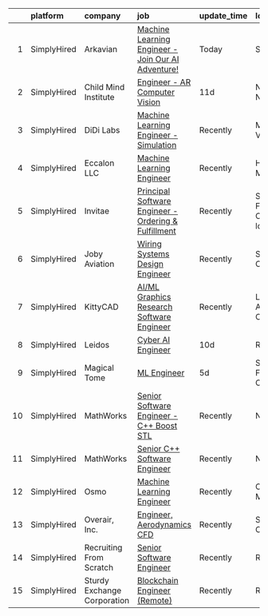 

|    | platform    | company                     | job                                                                                                                                                                  | update_time   | location                      |
|---:|:------------|:----------------------------|:---------------------------------------------------------------------------------------------------------------------------------------------------------------------|:--------------|:------------------------------|
|  1 | SimplyHired | Arkavian                    | [Machine Learning Engineer - Join Our AI Adventure!](https://www.simplyhired.com/job/oKRVOmJNx9JJAnueo2NJKrYBT1NJRe15AtCwCM3DcKqoMCTvn1-7UQ?q=generative+engineer)   | Today         | Seattle, WA                   |
|  2 | SimplyHired | Child Mind Institute        | [Engineer - AR Computer Vision](https://www.simplyhired.com/job/UmeI_6Wreb3btcTDQgj0BL8lb4UhDxZD0bx47DdqaY6kxlTVvyZIqw?q=generative+engineer)                        | 11d           | New York, NY                  |
|  3 | SimplyHired | DiDi Labs                   | [Machine Learning Engineer - Simulation](https://www.simplyhired.com/job/0FIFJ4YUalf3s40eXZAFHstJJzH20E2rQROkdnoUTMS249LqvIcPrw?q=generative+engineer)               | Recently      | Mountain View, CA             |
|  4 | SimplyHired | Eccalon LLC                 | [Machine Learning Engineer](https://www.simplyhired.com/job/a_C05H4T8AAWbI29oGQ2hc5qDuUetzSoXeWovNn5009-KFpGdyA17w?q=generative+engineer)                            | Recently      | Hanover, MD                   |
|  5 | SimplyHired | Invitae                     | [Principal Software Engineer - Ordering & Fulfillment](https://www.simplyhired.com/job/SWozs7G3uYnwi_jG1xWxbDRV4uODU4Gw2boyGcTd7rnwuCrLFMeKtQ?q=generative+engineer) | Recently      | San Francisco, CA +1 location |
|  6 | SimplyHired | Joby Aviation               | [Wiring Systems Design Engineer](https://www.simplyhired.com/job/6d8NmxhUjNvSc1gqZ73DGNquJW2c6AUwS5XQquWE-xJ5UHQAjOrm_Q?q=generative+engineer)                       | Recently      | Santa Cruz, CA                |
|  7 | SimplyHired | KittyCAD                    | [AI/ML Graphics Research Software Engineer](https://www.simplyhired.com/job/BF5FjJGHuNQFzQz15Ehoohd2DZFeq8LmCeW744iB4EBGMgjzTwQELA?q=generative+engineer)            | Recently      | Los Angeles, CA               |
|  8 | SimplyHired | Leidos                      | [Cyber AI Engineer](https://www.simplyhired.com/job/hTtNgtnfk9OhRWNYMDF6Z8tM9Hckc-2rJTUTmlY6Eg73cjrzOTYehg?q=generative+engineer)                                    | 10d           | Remote                        |
|  9 | SimplyHired | Magical Tome                | [ML Engineer](https://www.simplyhired.com/job/8hnfwUDWakW-_VJBoH8afjvi4COFVbwrtwVf9BTd9NkSKwuqXqrX5g?q=generative+engineer)                                          | 5d            | San Francisco, CA             |
| 10 | SimplyHired | MathWorks                   | [Senior Software Engineer - C++ Boost STL](https://www.simplyhired.com/job/V1kucpOsE3Tvo4eoS9um2K7yGKf97jaR2FypeSImETT5G7UKsclOsg?q=generative+engineer)             | Recently      | Natick, MA                    |
| 11 | SimplyHired | MathWorks                   | [Senior C++ Software Engineer](https://www.simplyhired.com/job/dwdXkE_8ssH1Zc0i2plZZdy24kyOQHJkNZ4que5g_8RpYUe97rqkAw?q=generative+engineer)                         | Recently      | Natick, MA                    |
| 12 | SimplyHired | Osmo                        | [Machine Learning Engineer](https://www.simplyhired.com/job/6TG2RLUnOFItU4LTSMatHKGdAya-AUsUBxW6x5n9fv6r1aBA1-Yhcg?q=generative+engineer)                            | Recently      | Cambridge, MA                 |
| 13 | SimplyHired | Overair, Inc.               | [Engineer, Aerodynamics CFD](https://www.simplyhired.com/job/CogCqeRx5bR8te1AU4YKSNZwNX1mP5ZKE6NN9BQ0iOeCO6p7MNzmCA?q=generative+engineer)                           | Recently      | Santa Ana, CA                 |
| 14 | SimplyHired | Recruiting From Scratch     | [Senior Software Engineer](https://www.simplyhired.com/job/fjJSnLgzpzvZTl62TgYgXB1RufB37yrCc2ofBs5DBOjAIktzBuR1uA?q=generative+engineer)                             | Recently      | Remote                        |
| 15 | SimplyHired | Sturdy Exchange Corporation | [Blockchain Engineer (Remote)](https://www.simplyhired.com/job/Hpr4NleclmbTKEeKavqdKlrN5-NCBT_NUdopMAGgXpFE0rmyleAqYA?q=generative+engineer)                         | Recently      | Remote                        |